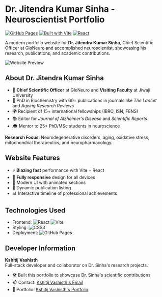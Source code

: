# Dr. Jitendra Kumar Sinha - Neuroscientist Portfolio

[![GitHub Pages](https://img.shields.io/badge/Deployed_on-GitHub_Pages-blue?logo=github)](https://pages.github.com/) 
[![Built with Vite](https://img.shields.io/badge/Built_with-Vite-646CFF?logo=vite)](https://vitejs.dev/)
[![React](https://img.shields.io/badge/React-61DAFB?logo=react)](https://reactjs.org/)

A modern portfolio website for **Dr. Jitendra Kumar Sinha**, Chief Scientific Officer at GloNeuro and accomplished neuroscientist, showcasing his research, publications, and academic contributions.

![Website Preview](./public/preview.jpg) <!-- Add a preview image if available -->

## About Dr. Jitendra Kumar Sinha

- 🧠 **Chief Scientific Officer** at GloNeuro and **Visiting Faculty** at Jiwaji University
- 🔬 PhD in Biochemistry with 60+ publications in journals like *The Lancet* and *Ageing Research Reviews*
- 🌍 Recipient of 15+ international fellowships (IBRO, ISN, FENS)
- 📚 Editor for *Journal of Alzheimer's Disease* and *Scientific Reports*
- 🎓 Mentor to 25+ PhD/MSc students in neuroscience

**Research Focus**: Neurodegenerative disorders, aging, oxidative stress, mitochondrial therapeutics, and neuropharmacology.

## Website Features

- ⚡ **Blazing fast** performance with Vite + React
- 📱 **Fully responsive** design for all devices
- 🎨 Modern UI with animated sections
- 📝 Dynamic publication listing
- 📊 Interactive timeline of professional achievements

## Technologies Used

- Frontend: ![React](https://img.shields.io/badge/-React-61DAFB?logo=react&logoColor=white) ![Vite](https://img.shields.io/badge/-Vite-646CFF?logo=vite&logoColor=white)
- Styling: ![CSS3](https://img.shields.io/badge/-CSS3-1572B6?logo=css3) 
- Deployment: ![GitHub Pages](https://img.shields.io/badge/-GitHub_Pages-222?logo=github)

## Developer Information

**Kshitij Vashisth**  
Full-stack developer and collaborator on Dr. Sinha's research projects.

- 🛠️ Built this portfolio to showcase Dr. Sinha's scientific contributions
- 📫 Contact: [Kshitij Vashisth's Email](mailto:kshitijvashisth@gmail.com)
- 🔗 Portfolio: [Kshitij Vashisth's Portfolio](https://kshitij-vashisth.github.io/)
